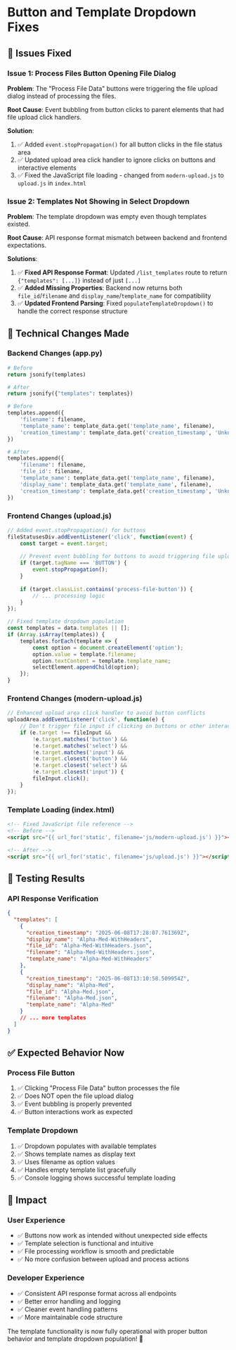 # Button and Template Dropdown Fixes

## 🐛 **Issues Fixed**

### Issue 1: Process Files Button Opening File Dialog
**Problem**: The "Process File Data" buttons were triggering the file upload dialog instead of processing the files.

**Root Cause**: Event bubbling from button clicks to parent elements that had file upload click handlers.

**Solution**:
1. ✅ Added `event.stopPropagation()` for all button clicks in the file status area
2. ✅ Updated upload area click handler to ignore clicks on buttons and interactive elements
3. ✅ Fixed the JavaScript file loading - changed from `modern-upload.js` to `upload.js` in `index.html`

### Issue 2: Templates Not Showing in Select Dropdown
**Problem**: The template dropdown was empty even though templates existed.

**Root Cause**: API response format mismatch between backend and frontend expectations.

**Solutions**:
1. ✅ **Fixed API Response Format**: Updated `/list_templates` route to return `{"templates": [...]}` instead of just `[...]`
2. ✅ **Added Missing Properties**: Backend now returns both `file_id`/`filename` and `display_name`/`template_name` for compatibility
3. ✅ **Updated Frontend Parsing**: Fixed `populateTemplateDropdown()` to handle the correct response structure

## 🔧 **Technical Changes Made**

### Backend Changes (app.py)
```python
# Before
return jsonify(templates)

# After  
return jsonify({"templates": templates})

# Before
templates.append({
    'filename': filename,
    'template_name': template_data.get('template_name', filename),
    'creation_timestamp': template_data.get('creation_timestamp', 'Unknown')
})

# After
templates.append({
    'filename': filename,
    'file_id': filename,
    'template_name': template_data.get('template_name', filename),
    'display_name': template_data.get('template_name', filename),
    'creation_timestamp': template_data.get('creation_timestamp', 'Unknown')
})
```

### Frontend Changes (upload.js)
```javascript
// Added event.stopPropagation() for buttons
fileStatusesDiv.addEventListener('click', function(event) {
    const target = event.target;
    
    // Prevent event bubbling for buttons to avoid triggering file upload
    if (target.tagName === 'BUTTON') {
        event.stopPropagation();
    }
    
    if (target.classList.contains('process-file-button')) {
        // ... processing logic
    }
});

// Fixed template dropdown population
const templates = data.templates || [];
if (Array.isArray(templates)) {
    templates.forEach(template => {
        const option = document.createElement('option');
        option.value = template.filename;
        option.textContent = template.template_name;
        selectElement.appendChild(option);
    });
}
```

### Frontend Changes (modern-upload.js)
```javascript
// Enhanced upload area click handler to avoid button conflicts
uploadArea.addEventListener('click', function(e) {
    // Don't trigger file input if clicking on buttons or other interactive elements
    if (e.target !== fileInput && 
        !e.target.matches('button') && 
        !e.target.matches('select') && 
        !e.target.matches('input') &&
        !e.target.closest('button') &&
        !e.target.closest('select') &&
        !e.target.closest('input')) {
        fileInput.click();
    }
});
```

### Template Loading (index.html)
```html
<!-- Fixed JavaScript file reference -->
<!-- Before -->
<script src="{{ url_for('static', filename='js/modern-upload.js') }}"></script>

<!-- After -->
<script src="{{ url_for('static', filename='js/upload.js') }}"></script>
```

## 🧪 **Testing Results**

### API Response Verification
```json
{
  "templates": [
    {
      "creation_timestamp": "2025-06-08T17:28:07.761369Z",
      "display_name": "Alpha-Med-WithHeaders",
      "file_id": "Alpha-Med-WithHeaders.json",
      "filename": "Alpha-Med-WithHeaders.json",
      "template_name": "Alpha-Med-WithHeaders"
    },
    {
      "creation_timestamp": "2025-06-08T13:10:58.509954Z",
      "display_name": "Alpha-Med",
      "file_id": "Alpha-Med.json",
      "filename": "Alpha-Med.json",
      "template_name": "Alpha-Med"
    }
    // ... more templates
  ]
}
```

## ✅ **Expected Behavior Now**

### Process File Button
1. ✅ Clicking "Process File Data" button processes the file
2. ✅ Does NOT open the file upload dialog
3. ✅ Event bubbling is properly prevented
4. ✅ Button interactions work as expected

### Template Dropdown
1. ✅ Dropdown populates with available templates
2. ✅ Shows template names as display text
3. ✅ Uses filename as option values
4. ✅ Handles empty template list gracefully
5. ✅ Console logging shows successful template loading

## 🎯 **Impact**

### User Experience
- ✅ Buttons now work as intended without unexpected side effects
- ✅ Template selection is functional and intuitive
- ✅ File processing workflow is smooth and predictable
- ✅ No more confusion between upload and process actions

### Developer Experience  
- ✅ Consistent API response format across all endpoints
- ✅ Better error handling and logging
- ✅ Cleaner event handling patterns
- ✅ More maintainable code structure

The template functionality is now fully operational with proper button behavior and template dropdown population! 🎉